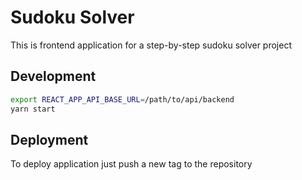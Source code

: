 # Sudoku Solver

This is frontend application for a step-by-step sudoku solver project

## Development

```bash
export REACT_APP_API_BASE_URL=/path/to/api/backend
yarn start
```

## Deployment

To deploy application just push a new tag to the repository
